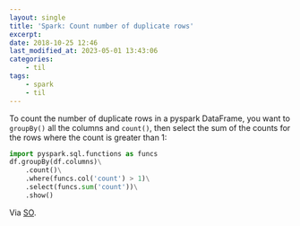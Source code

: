 ```yaml
---
layout: single
title: 'Spark: Count number of duplicate rows'
excerpt:
date: 2018-10-25 12:46
last_modified_at: 2023-05-01 13:43:06
categories:
    - til
tags:
    - spark
    - til
---
```


To count the number of duplicate rows in a pyspark DataFrame,
you want to `groupBy()` all the columns and `count()`,
then select the sum of the counts for the rows where the count is greater than 1:

```python
import pyspark.sql.functions as funcs
df.groupBy(df.columns)\
    .count()\
    .where(funcs.col('count') > 1)\
    .select(funcs.sum('count'))\
    .show()
```

Via [SO](https://web.archive.org/web/20220818191209/https://stackoverflow.com/questions/48554619/count-number-of-duplicate-rows-in-sparksql/48554666).
